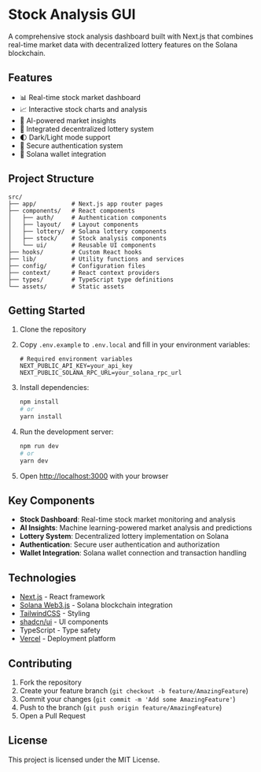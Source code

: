 # Stock Analysis GUI

A comprehensive stock analysis dashboard built with Next.js that combines real-time market data with decentralized lottery features on the Solana blockchain.

## Features

- 📊 Real-time stock market dashboard
- 📈 Interactive stock charts and analysis
- 🤖 AI-powered market insights
- 🎲 Integrated decentralized lottery system
- 🌓 Dark/Light mode support
- 🔐 Secure authentication system
- 💱 Solana wallet integration

## Project Structure

```
src/
├── app/          # Next.js app router pages
├── components/   # React components
│   ├── auth/     # Authentication components
│   ├── layout/   # Layout components
│   ├── lottery/  # Solana lottery components
│   ├── stock/    # Stock analysis components
│   └── ui/       # Reusable UI components
├── hooks/        # Custom React hooks
├── lib/          # Utility functions and services
├── config/       # Configuration files
├── context/      # React context providers
├── types/        # TypeScript type definitions
└── assets/       # Static assets
```

## Getting Started

1. Clone the repository
2. Copy `.env.example` to `.env.local` and fill in your environment variables:
   ```
   # Required environment variables
   NEXT_PUBLIC_API_KEY=your_api_key
   NEXT_PUBLIC_SOLANA_RPC_URL=your_solana_rpc_url
   ```

3. Install dependencies:
   ```bash
   npm install
   # or
   yarn install
   ```

4. Run the development server:
   ```bash
   npm run dev
   # or
   yarn dev
   ```

5. Open [http://localhost:3000](http://localhost:3000) with your browser

## Key Components

- **Stock Dashboard**: Real-time stock market monitoring and analysis
- **AI Insights**: Machine learning-powered market analysis and predictions
- **Lottery System**: Decentralized lottery implementation on Solana
- **Authentication**: Secure user authentication and authorization
- **Wallet Integration**: Solana wallet connection and transaction handling

## Technologies

- [Next.js](https://nextjs.org/) - React framework
- [Solana Web3.js](https://solana-labs.github.io/solana-web3.js/) - Solana blockchain integration
- [TailwindCSS](https://tailwindcss.com/) - Styling
- [shadcn/ui](https://ui.shadcn.com/) - UI components
- TypeScript - Type safety
- [Vercel](https://vercel.com) - Deployment platform

## Contributing

1. Fork the repository
2. Create your feature branch (`git checkout -b feature/AmazingFeature`)
3. Commit your changes (`git commit -m 'Add some AmazingFeature'`)
4. Push to the branch (`git push origin feature/AmazingFeature`)
5. Open a Pull Request

## License

This project is licensed under the MIT License.
